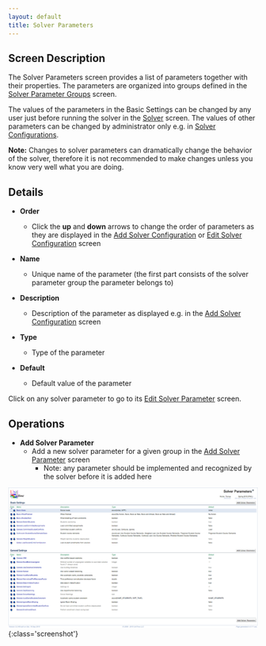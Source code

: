 ```yaml
---
layout: default
title: Solver Parameters
---
```



## Screen Description


 The Solver Parameters screen provides a list of parameters together with their properties. The parameters are organized into groups defined in the [Solver Parameter Groups](solver-parameter-groups) screen.


 The values of the parameters in the Basic Settings can be changed by any user just before running the solver in the [Solver](solver) screen. The values of other parameters can be changed by administrator only e.g. in [Solver Configurations](solver-configurations).


 **Note:** Changes to solver parameters can dramatically change the behavior of the solver, therefore it is not recommended to make changes unless you know very well what you are doing.

## Details

* **Order**
	* Click the **up** and **down** arrows to change the order of parameters as they are displayed in the [Add Solver Configuration](add-solver-configuration) or [Edit Solver Configuration](edit-solver-configuration) screen

* **Name**
	* Unique name of the parameter (the first part consists of the solver parameter group the parameter belongs to)

* **Description**
	* Description of the parameter as displayed e.g. in the [Add Solver Configuration](add-solver-configuration) screen

* **Type**
	* Type of the parameter

* **Default**
	* Default value of the parameter


 Click on any solver parameter to go to its [Edit Solver Parameter](edit-solver-parameter) screen.

## Operations

* **Add Solver Parameter**
	* Add a new solver parameter for a given group in the [Add Solver Parameter](add-solver-parameter) screen
		* Note: any parameter should be implemented and recognized by the solver before it is added here


![Solver Parameters](images/solver-parameters-1.png){:class='screenshot'}
[](https://drive.google.com/folderview?id=1N0LFwICkQiqfvZnfwbfp2xNBLcPo-iRa)


